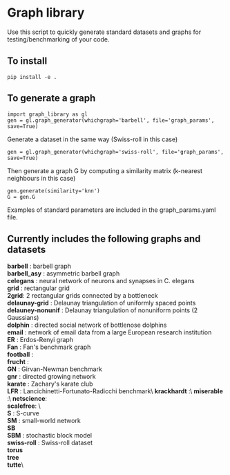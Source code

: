 # Graph library

Use this script to quickly generate standard datasets and graphs for testing/benchmarking of your code.

## To install

```
pip install -e . 
```

## To generate a graph

```
import graph_library as gl
gen = gl.graph_generator(whichgraph='barbell', file='graph_params', save=True)
```

Generate a dataset in the same way (Swiss-roll in this case)
```
gen = gl.graph_generator(whichgraph='swiss-roll', file='graph_params', save=True)
```

Then generate a graph G by computing a similarity matrix (k-nearest neighbours in this case)

```
gen.generate(similarity='knn')
G = gen.G
```

Examples of standard parameters are included in the graph_params.yaml file.


## Currently includes the following graphs and datasets

**barbell** : barbell graph\
**barbell_asy** : asymmetric barbell graph\
**celegans** :  neural network of neurons and synapses in C. elegans\
**grid** : rectangular grid\
**2grid**: 2 rectangular grids connected by a bottleneck\
**delaunay-grid** : Delaunay triangulation of uniformly spaced points\
**delauney-nonunif** : Delaunay triangulation of nonuniform points (2 Gaussians)\
**dolphin** : directed social network of bottlenose dolphins\
**email** : network of email data from a large European research institution\
**ER** : Erdos-Renyi graph\
**Fan** : Fan's benchmark graph\
**football** : \
**frucht** : \
**GN** : Girvan-Newman benchmark\
**gnr** : directed growing network\
**karate** : Zachary's karate club\
**LFR** : Lancichinetti-Fortunato-Radicchi benchmark\ 
**krackhardt** :\ 
**miserable** :\ 
**netscience**:\
**scalefree**: \   
**S** : S-curve\
**SM** : small-world network\
**SB**\
**SBM** : stochastic block model\
**swiss-roll** : Swiss-roll dataset\
**torus**\
**tree**\
**tutte**\




